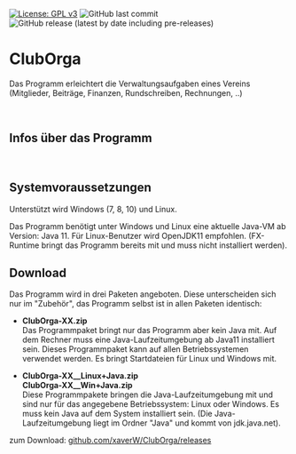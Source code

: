 
[![License: GPL v3](https://img.shields.io/badge/License-GPLv3-blue.svg)](https://www.gnu.org/licenses/gpl-3.0)
![GitHub last commit](https://img.shields.io/github/last-commit/xaverW/ClubOrga)
![GitHub release (latest by date including pre-releases)](https://img.shields.io/github/v/release/xaverW/ClubOrga?include_prereleases)


# ClubOrga

Das Programm erleichtert die Verwaltungsaufgaben eines Vereins (Mitglieder, Beiträge, Finanzen, Rundschreiben, Rechnungen, ..) 

<br />

## Infos über das Programm


<br />

## Systemvoraussetzungen

Unterstützt wird Windows (7, 8, 10) und Linux. 

Das Programm benötigt unter Windows und Linux eine aktuelle Java-VM ab Version: Java 11.
Für Linux-Benutzer wird OpenJDK11 empfohlen. (FX-Runtime bringt das Programm bereits mit und muss nicht installiert werden).

## Download

Das Programm wird in drei Paketen angeboten. Diese unterscheiden sich nur im "Zubehör", das Programm selbst ist in allen Paketen identisch:

- **ClubOrga-XX.zip**  
Das Programmpaket bringt nur das Programm aber kein Java mit. Auf dem Rechner muss eine Java-Laufzeitumgebung ab Java11 installiert sein. Dieses Programmpaket kann auf allen Betriebssystemen verwendet werden. Es bringt Startdateien für Linux und Windows mit.

- **ClubOrga-XX__Linux+Java.zip**  
**ClubOrga-XX__Win+Java.zip**  
Diese Programmpakete bringen die Java-Laufzeitumgebung mit und sind nur für das angegebene Betriebssystem: Linux oder Windows. Es muss kein Java auf dem System installiert sein. (Die Java-Laufzeitumgebung liegt im Ordner "Java" und kommt von jdk.java.net).

zum Download: [github.com/xaverW/ClubOrga/releases](https://github.com/xaverW/cluborga/releases)
